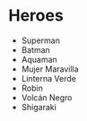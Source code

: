 # Heroes

* Superman
* Batman
* Aquaman
* Mujer Maravilla
* Linterna Verde
* Robin
* Volcán Negro
* Shigaraki


